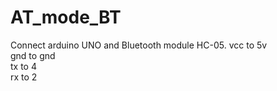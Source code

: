 # AT_mode_BT
Connect arduino UNO and Bluetooth module HC-05. 
vcc to 5v<br>
gnd to gnd<br>
tx to 4<br>
rx to 2<br>
